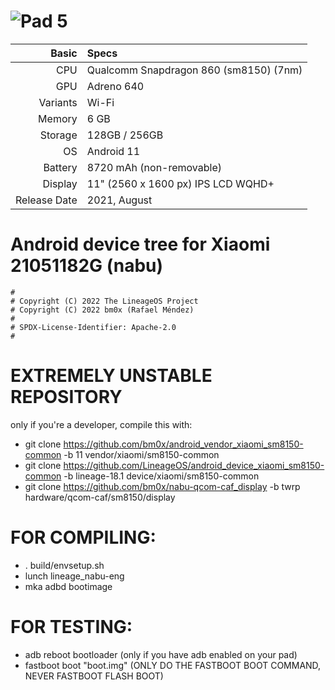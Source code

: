 ![Pad 5](https://andro4all.com/hero/2021/10/Diseno-de-la-Xiaomi-Pad-5.jpg?width=1440&aspect_ratio=19:10 "Pad 5")
=====================================================
Basic   | Specs
-------:|:-------------------------
CPU     | Qualcomm Snapdragon 860 (sm8150) (7nm)
GPU     | Adreno 640
Variants| Wi-Fi
Memory  | 6 GB
Storage | 128GB / 256GB
OS      | Android 11
Battery | 8720 mAh (non-removable)
Display |  11" (2560 x 1600 px) IPS LCD WQHD+
Release Date | 2021, August

# Android device tree for Xiaomi 21051182G (nabu)

```
#
# Copyright (C) 2022 The LineageOS Project
# Copyright (C) 2022 bm0x (Rafael Méndez)
#
# SPDX-License-Identifier: Apache-2.0
#
```


# EXTREMELY UNSTABLE REPOSITORY

only if you're a developer, compile this with:

- git clone https://github.com/bm0x/android_vendor_xiaomi_sm8150-common -b 11 vendor/xiaomi/sm8150-common
- git clone https://github.com/LineageOS/android_device_xiaomi_sm8150-common -b lineage-18.1 device/xiaomi/sm8150-common
- git clone https://github.com/bm0x/nabu-qcom-caf_display -b twrp hardware/qcom-caf/sm8150/display
  
# FOR COMPILING:

- . build/envsetup.sh
- lunch lineage_nabu-eng
- mka adbd bootimage

# FOR TESTING:

- adb reboot bootloader (only if you have adb enabled on your pad)
- fastboot boot "boot.img" (ONLY DO THE FASTBOOT BOOT COMMAND, NEVER FASTBOOT FLASH BOOT)
